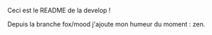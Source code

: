 Ceci est le README de la develop !

Depuis la branche fox/mood j'ajoute mon humeur du moment : zen.
